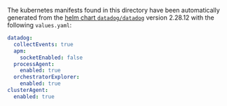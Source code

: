 The kubernetes manifests found in this directory have been automatically generated
from the [helm chart `datadog/datadog`](https://github.com/DataDog/helm-charts/tree/master/charts/datadog)
version 2.28.12 with the following `values.yaml`:

```yaml
datadog:
  collectEvents: true
  apm:
    socketEnabled: false
  processAgent:
    enabled: true
  orchestratorExplorer:
    enabled: true
clusterAgent:
  enabled: true
```
